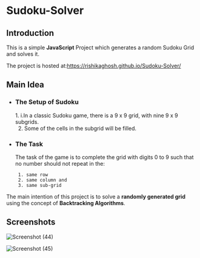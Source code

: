 # Sudoku-Solver
## Introduction
This is a simple **JavaScript** Project which generates a random Sudoku Grid and solves it.

The project is hosted at:https://rishikaghosh.github.io/Sudoku-Solver/
## Main Idea
- <h3>The Setup of Sudoku</h3>
  1. i.In a classic Sudoku game, there is a 9 x 9 grid, with nine 9 x 9 subgrids.
  
  2. Some of the cells in the subgrid will be filled.
  
- <h3>The Task</h3>
     The task of the game is to complete the grid with digits 0 to 9 such that no number should not repeat in the:
     
       1. same row
       2. same column and 
       3. same sub-grid
 The main intention of this project is to solve a **randomly generated grid** using the concept of **Backtracking Algorithms**.
        


## Screenshots

![Screenshot (44)](https://user-images.githubusercontent.com/58912231/106581330-bf92b880-6568-11eb-885a-90a726d220ff.png)

![Screenshot (45)](https://user-images.githubusercontent.com/58912231/106581832-4f386700-6569-11eb-92e6-ee40e39719d8.png)
